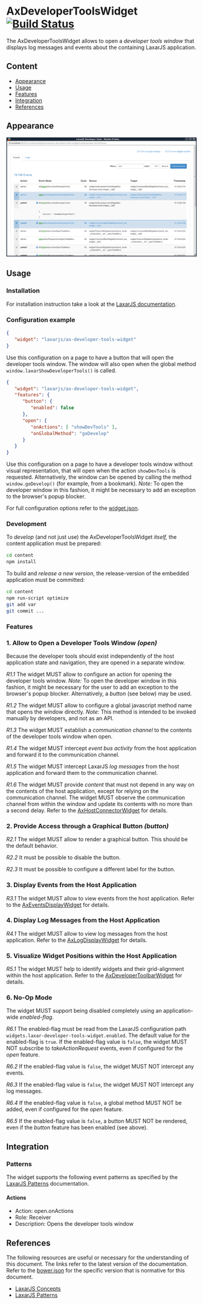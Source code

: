 # AxDeveloperToolsWidget [![Build Status](https://travis-ci.org/LaxarJS/ax-developer-tools-widget.svg?branch=master)](https://travis-ci.org/LaxarJS/ax-developer-tools-widget)

The AxDeveloperToolsWidget allows to open a _developer tools window_ that displays log messages and events about the containing LaxarJS application.


## Content
* [Appearance](#appearance)
* [Usage](#usage)
* [Features](#features)
* [Integration](#integration)
* [References](#references)


## Appearance

![The window opened by the AxDeveloperToolsWidget](docs/example.png)


## Usage

### Installation

For installation instruction take a look at the [LaxarJS documentation](https://github.com/LaxarJS/laxar/blob/master/docs/manuals/installing_widgets.md).

### Configuration example

```json
{
   "widget": "laxarjs/ax-developer-tools-widget"
}
```

Use this configuration on a page to have a button that will open the developer tools window.
The window will also open when the global method `window.laxarShowDeveloperTools()` is called.

```json
{
   "widget": "laxarjs/ax-developer-tools-widget",
   "features": {
      "button": {
         "enabled": false
      },
      "open": {
         "onActions": [ "showDevTools" ],
         "onGlobalMethod": "goDevelop"
      }
   }
}
```

Use this configuration on a page to have a developer tools window without visual representation, that will open when the action `showDevTools` is requested.
Alternatively, the window can be opened by calling the method `window.goDevelop()` (for example, from a bookmark).
_Note:_ To open the developer window in this fashion, it might be necessary to add an exception to the browser's popup blocker. 

For full configuration options refer to the [widget.json](widget.json).

### Development

To _develop_ (and not just use) the AxDeveloperToolsWidget _itself,_ the content application must be prepared:

```sh
cd content
npm install
```

To build and _release a new version_, the release-version of the embedded application must be committed:
 
```sh
cd content
npm run-script optimize
git add var
git commit ...
```


### Features

### 1. Allow to Open a Developer Tools Window _(open)_

Because the developer tools should exist independently of the host application state and navigation, they are opened in a separate window.
 
*R1.1* The widget MUST allow to configure an action for opening the developer tools window.
_Note:_ To open the developer window in this fashion, it might be necessary for the user to add an exception to the browser's popup blocker.
Alternatively, a _button_ (see below) may be used.

*R1.2* The widget MUST allow to configure a global javascript method name that opens the window directly.
_Note:_ This method is intended to be invoked manually by developers, and not as an API.

*R1.3* The widget MUST establish a _communication channel_ to the contents of the developer tools window when open.

*R1.4* The widget MUST intercept _event bus activity_ from the host application and forward it to the communication channel.

*R1.5* The widget MUST intercept LaxarJS _log messages_ from the host application and forward them to the communication channel.

*R1.6* The widget MUST provide _content_ that must not depend in any way on the contents of the host application, except for relying on the communication channel. 
The widget MUST observe the communication channel from within the window and update its contents with no more than a second delay.
Refer to the [AxHostConnectorWidget](content/includes/widgets/developer-tools/ax-host-connector-widget/README.md) for details.


### 2. Provide Access through a Graphical Button _(button)_

*R2.1* The widget MUST allow to render a graphical button.
This should be the default behavior.

*R2.2* It must be possible to disable the button.

*R2.3* It must be possible to configure a different label for the button.


### 3. Display Events from the Host Application

*R3.1* The widget MUST allow to view events from the host application.
Refer to the [AxEventsDisplayWidget](content/includes/widgets/developer-tools/ax-events-display-widget/README.md) for details.


### 4. Display Log Messages from the Host Application

*R4.1* The widget MUST allow to view log messages from the host application.
Refer to the [AxLogDisplayWidget](content/includes/widgets/developer-tools/ax-log-display-widget/README.md) for details.


### 5. Visualize Widget Positions within the Host Application

*R5.1* The widget MUST help to identify widgets and their grid-alignment within the host application.
Refer to the [AxDeveloperToolbarWidget](content/includes/widgets/developer-tools/ax-developer-toolbar-widget/README.md) for details.


### 6. No-Op Mode

The widget MUST support being disabled completely using an application-wide _enabled-flag_.

*R6.1* The enabled-flag must be read from the LaxarJS configuration path `widgets.laxar-developer-tools-widget.enabled`.
The default value for the enabled-flag is `true`.
If the enabled-flag value is `false`, the widget MUST NOT subscribe to _takeActionRequest_ events, even if configured for the _open_ feature.

*R6.2* If the enabled-flag value is `false`, the widget MUST NOT intercept any events.

*R6.3* If the enabled-flag value is `false`, the widget MUST NOT intercept any log messages.

*R6.4* If the enabled-flag value is `false`, a global method MUST NOT be added, even if configured for the _open_ feature.

*R6.5* If the enabled-flag value is `false`, a button MUST NOT be rendered, even if the _button_ feature has been enabled (see above).


## Integration

### Patterns

The widget supports the following event patterns as specified by the [LaxarJS Patterns] documentation.

#### Actions

* Action: open.onActions
* Role: Receiver
* Description: Opens the developer tools window


## References

The following resources are useful or necessary for the understanding of this document.
The links refer to the latest version of the documentation.
Refer to the [bower.json](bower.json) for the specific version that is normative for this document.

* [LaxarJS Concepts]
* [LaxarJS Patterns]

[LaxarJS Concepts]: https://github.com/LaxarJS/laxar/blob/master/docs/concepts.md "LaxarJS Concepts"
[LaxarJS Patterns]: https://github.com/LaxarJS/laxar_patterns/blob/master/docs/index.md "LaxarJS Patterns"
